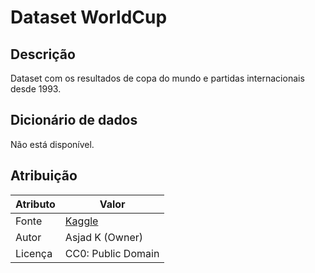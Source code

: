 # Dataset WorldCup

## Descrição

Dataset com os resultados de copa do mundo e partidas internacionais desde 1993.

## Dicionário de dados

Não está disponível.

## Atribuição

| Atributo | Valor                                                                                            |
| -------- | ------------------------------------------------------------------------------------------------ |
| Fonte    | [Kaggle](https://www.kaggle.com/datasets/asjad99/stackoverflow-developer-survey-2020) |
| Autor    | Asjad K (Owner)                                                                           |
| Licença  | CC0: Public Domain    